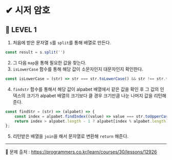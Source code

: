 # ✔ 시저 암호
## 📌 LEVEL 1
1. 처음에 받은 문자열 `s`를 `split`를 통해 배열로 만든다.
```javascript
const result = s.split('')
```
2. 그 다음 `map`을 통해 필요한 값을 찾는다.
3. `isLowerCase` 함수를 통해 해당 값이 소문자인지 대문자인지 확인한다.
```javascript
const isLowerCase = (str) => str === str.toLowerCase() && str !== str.toUpperCase();
```
4. `findstr` 함수를 통해서 해당 값이 alpabet 배열에서 같은 값을 확인 후 그 값의 인덱스의 크기가 alpabet 배열의 크기보다 클 경우 크기만큼 나눈 나머지 값을 리턴해준다.
```javascript
const findStr = (str) => (alpabet) => {
    const index = alpabet.findIndex((value) => value === str.toUpperCase()) + n;
    return index > alpabet.length - 1 ? alpabet[index % alpabet.length] : alpabet[index];
};
```
5. 리턴받은 배열을 `join`을 해서 문자열로 변환해 `return` 해준다.

---
📌 문제 출처 : https://programmers.co.kr/learn/courses/30/lessons/12926